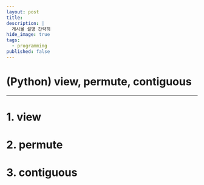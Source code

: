 ```yaml
---
layout: post
title: 
description: |
  게시물 설명 간략히
hide_image: true
tags:
  - programming
published: false
---
```


# (Python) view, permute, contiguous
* * *

# 1. view

# 2. permute

# 3. contiguous

